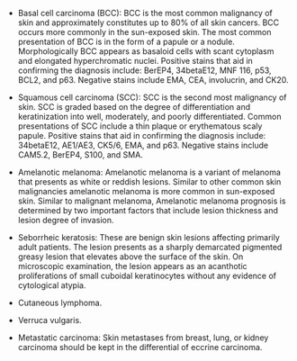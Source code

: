 - Basal cell carcinoma (BCC): BCC is the most common malignancy of skin and approximately constitutes up to 80% of all skin cancers. BCC occurs more commonly in the sun-exposed skin. The most common presentation of BCC is in the form of a papule or a nodule. Morphologically BCC appears as basaloid cells with scant cytoplasm and elongated hyperchromatic nuclei. Positive stains that aid in confirming the diagnosis include: BerEP4, 34betaE12, MNF 116, p53, BCL2, and p63. Negative stains include EMA, CEA, involucrin, and CK20.

- Squamous cell carcinoma (SCC): SCC is the second most malignancy of skin. SCC is graded based on the degree of differentiation and keratinization into well, moderately, and poorly differentiated. Common presentations of SCC include a thin plaque or erythematous scaly papule. Positive stains that aid in confirming the diagnosis include: 34betaE12, AE1/AE3, CK5/6, EMA, and p63. Negative stains include CAM5.2, BerEP4, S100, and SMA.

- Amelanotic melanoma: Amelanotic melanoma is a variant of melanoma that presents as white or reddish lesions. Similar to other common skin malignancies amelanotic melanoma is more common in sun-exposed skin. Similar to malignant melanoma, Amelanotic melanoma prognosis is determined by two important factors that include lesion thickness and lesion degree of invasion.

- Seborrheic keratosis: These are benign skin lesions affecting primarily adult patients. The lesion presents as a sharply demarcated pigmented greasy lesion that elevates above the surface of the skin. On microscopic examination, the lesion appears as an acanthotic proliferations of small cuboidal keratinocytes without any evidence of cytological atypia.

- Cutaneous lymphoma.

- Verruca vulgaris.

- Metastatic carcinoma: Skin metastases from breast, lung, or kidney carcinoma should be kept in the differential of eccrine carcinoma.